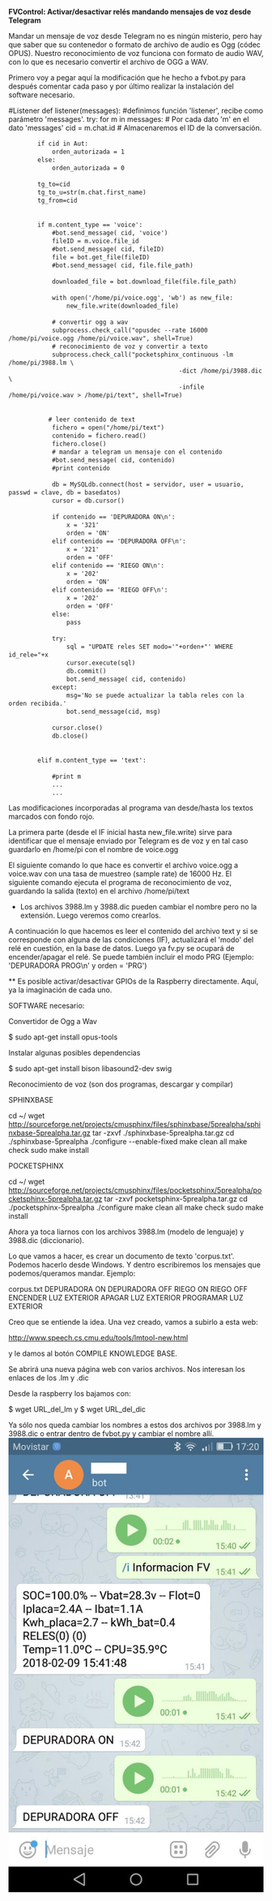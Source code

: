 **FVControl: Activar/desactivar relés mandando mensajes de voz desde Telegram**

Mandar un mensaje de voz desde Telegram no es ningún misterio, pero hay que saber que su contenedor o formato
de archivo de audio es Ogg (códec OPUS).
Nuestro reconocimiento de voz funciona con formato de audio WAV, con lo que es necesario convertir el archivo de OGG a WAV. 

Primero voy a pegar aquí la modificación que he hecho a fvbot.py para después comentar cada paso y por último 
realizar la instalación del software necesario.


#Listener
def listener(messages): #definimos función 'listener', recibe como parámetro 'messages'.
    try:
        for m in messages: # Por cada dato 'm' en el dato 'messages'
            cid = m.chat.id # Almacenaremos el ID de la conversación.

            if cid in Aut:
                orden_autorizada = 1
            else:
                orden_autorizada = 0

            tg_to=cid
            tg_to_u=str(m.chat.first_name)
            tg_from=cid


            if m.content_type == 'voice':
                #bot.send_message( cid, 'voice')
                fileID = m.voice.file_id
                #bot.send_message( cid, fileID)
                file = bot.get_file(fileID)
                #bot.send_message( cid, file.file_path)

                downloaded_file = bot.download_file(file.file_path)

                with open('/home/pi/voice.ogg', 'wb') as new_file:
                    new_file.write(downloaded_file)

                # convertir ogg a wav
                subprocess.check_call("opusdec --rate 16000 /home/pi/voice.ogg /home/pi/voice.wav", shell=True)
                # reconocimiento de voz y convertir a texto
                subprocess.check_call("pocketsphinx_continuous -lm /home/pi/3988.lm \
                                                   -dict /home/pi/3988.dic \
                                                   -infile /home/pi/voice.wav > /home/pi/text", shell=True)
 
 
               # leer contenido de text
                fichero = open("/home/pi/text")
                contenido = fichero.read()
                fichero.close()
                # mandar a telegram un mensaje con el contenido
                #bot.send_message( cid, contenido)
                #print contenido

                db = MySQLdb.connect(host = servidor, user = usuario, passwd = clave, db = basedatos)
                cursor = db.cursor()

                if contenido == 'DEPURADORA ON\n':
                    x = '321'
                    orden = 'ON'
                elif contenido == 'DEPURADORA OFF\n':
                    x = '321'
                    orden = 'OFF'
                elif contenido == 'RIEGO ON\n':
                    x = '202'
                    orden = 'ON'
                elif contenido == 'RIEGO OFF\n':
                    x = '202'
                    orden = 'OFF'
                else:
                    pass

                try:
                    sql = "UPDATE reles SET modo='"+orden+"' WHERE id_rele="+x
                    cursor.execute(sql)
                    db.commit()
                    bot.send_message( cid, contenido)
                except:
                    msg='No se puede actualizar la tabla reles con la orden recibida.'
                    bot.send_message(cid, msg)

                cursor.close()
                db.close()


            elif m.content_type == 'text':

                #print m
                ...
                ...

Las modificaciones incorporadas al programa van desde/hasta los textos marcados con fondo rojo.

La primera parte (desde el IF inicial hasta new_file.write) sirve para identificar que el mensaje 
enviado por Telegram es de voz y en tal caso guardarlo en /home/pi con el nombre de voice.ogg

El siguiente comando lo que hace es convertir el archivo voice.ogg a voice.wav con una tasa de 
muestreo (sample rate) de 16000 Hz.
El siguiente comando ejecuta el programa de reconocimiento de voz, guardando la salida (texto)
en el archivo /home/pi/text
* Los archivos 3988.lm y 3988.dic pueden cambiar el nombre pero no la extensión. Luego veremos como crearlos.

A continuación lo que hacemos es leer el contenido del archivo text y si se corresponde con alguna de las 
condiciones (IF), actualizará el 'modo' del relé en cuestión, en la base de datos. Luego ya fv.py se ocupará 
de encender/apagar el relé. Se puede también incluir el modo PRG (Ejemplo: 'DEPURADORA PROG\n' y orden = 'PRG') 

** Es posible activar/desactivar GPIOs de la Raspberry directamente. Aquí, ya la imaginación de cada uno.


SOFTWARE necesario:

Convertidor de Ogg a Wav

$ sudo apt-get install opus-tools

Instalar algunas posibles dependencias

$ sudo apt-get install bison libasound2-dev swig


Reconocimiento de voz (son dos programas, descargar y compilar)

SPHINXBASE

cd ~/
wget http://sourceforge.net/projects/cmusphinx/files/sphinxbase/5prealpha/sphinxbase-5prealpha.tar.gz
tar -zxvf ./sphinxbase-5prealpha.tar.gz
cd ./sphinxbase-5prealpha
./configure --enable-fixed
make clean all
make check
sudo make install 

POCKETSPHINX

cd ~/
wget http://sourceforge.net/projects/cmusphinx/files/pocketsphinx/5prealpha/pocketsphinx-5prealpha.tar.gz
tar -zxvf pocketsphinx-5prealpha.tar.gz
cd ./pocketsphinx-5prealpha
./configure
make clean all
make check
sudo make install 
 

Ahora ya toca liarnos con los archivos 3988.lm (modelo de lenguaje) y 3988.dic (diccionario).

Lo que vamos a hacer, es crear un documento de texto 'corpus.txt'. Podemos hacerlo desde Windows. 
Y dentro escribiremos los mensajes que podemos/queramos mandar. Ejemplo:

corpus.txt
DEPURADORA ON
DEPURADORA OFF
RIEGO ON
RIEGO OFF
ENCENDER LUZ EXTERIOR
APAGAR LUZ EXTERIOR
PROGRAMAR LUZ EXTERIOR

Creo que se entiende la idea. Una vez creado, vamos a subirlo a esta web:

http://www.speech.cs.cmu.edu/tools/lmtool-new.html

y le damos al botón COMPILE KNOWLEDGE BASE.

Se abrirá una nueva página web con varios archivos. Nos interesan los enlaces de los .lm y .dic

Desde la raspberry los bajamos con:

$ wget URL_del_lm 
y
$ wget URL_del_dic

Ya sólo nos queda cambiar los nombres a estos dos archivos por 3988.lm y 3988.dic o entrar dentro 
de fvbot.py y cambiar el nombre allí.
![imagen con captura de pantalla enviando ordenes a través de Telegram](https://github.com/SolarWebPi/SolarWebPi/blob/master/img/voz.jpg)
